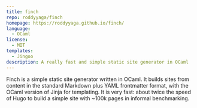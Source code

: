 ```yaml
---
title: finch
repo: roddyyaga/finch
homepage: https://roddyyaga.github.io/finch/
language:
  - OCaml
license:
  - MIT
templates:
  - Jingoo
description: A really fast and simple static site generator in OCaml
---
```


Finch is a simple static site generator written in OCaml. It builds sites from content in the standard Markdown plus
YAML frontmatter format, with the OCaml version of Jinja for templating. It is very fast: about twice the speed of Hugo
to build a simple site with ~100k pages in informal benchmarking.
